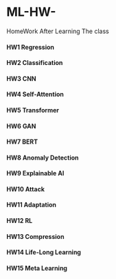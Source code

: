 # ML-HW-
HomeWork After Learning The class
#### HW1 Regression
#### HW2 Classification
#### HW3 CNN
#### HW4 Self-Attention
#### HW5 Transformer
#### HW6 GAN
#### HW7 BERT
#### HW8 Anomaly Detection
#### HW9 Explainable AI
#### HW10 Attack
#### HW11 Adaptation
#### HW12 RL
#### HW13 Compression
#### HW14 Life-Long Learning
#### HW15 Meta Learning
